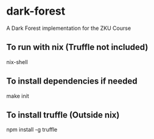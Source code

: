 # dark-forest
A Dark Forest implementation for the ZKU Course

## To run with nix (Truffle not included)

nix-shell

## To install dependencies if needed

make init

## To install truffle (Outside nix)

npm install -g truffle